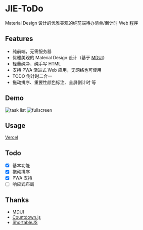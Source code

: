 # JIE-ToDo

Material Design 设计的优雅美观的纯前端待办清单/倒计时 Web 程序

## Features

- 纯前端，无需服务器
- 优雅美观的 Material Design 设计（基于 [MDUI](https://mdui.org)）
- 轻量纯净，纯手写 HTML
- 支持 PWA 渐进式 Web 应用，无网络也可使用
- TODO 倒计时二合一
- 拖动排序、重要性颜色标注、全屏倒计时 等

## Demo

![task list](https://user-images.githubusercontent.com/84175239/193414073-c9ab6a57-dc0c-4f30-ae06-08b8c8acaf55.png)
![fullscreen](https://user-images.githubusercontent.com/84175239/193414076-fc38e688-ca60-4d62-a3f3-382a1b4cf8c2.png)

## Usage

[Vercel](https://todo-jiecs.vercel.app)

## Todo

- [x] 基本功能
- [x] 拖动排序
- [x] PWA 支持
- [ ] 响应式布局

## Thanks

- [MDUI](https://mdui.org)
- [Countdown.js](http://countdownjs.org)
- [ShortableJS](https://sortablejs.github.io/Sortable)
